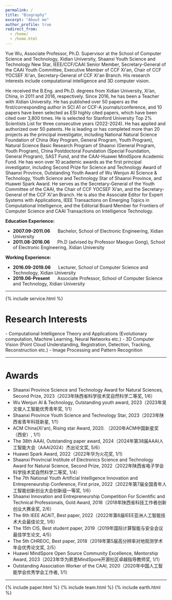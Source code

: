 ```yaml
---
permalink: /
title: "Biography"
excerpt: "About me"
author_profile: true
redirect_from: 
  - /home/
  - /home.html
---
```


Yue Wu, Associate Professor, Ph.D. Supervisor at the School of Computer Science and Technology, Xidian University, Shaanxi Youth Science and Technology New Star, IEEE/CCF/CAAI Senior Member, Secretary-General of the CAAI Youth Committee, Executive Member of CCF Xi'an, Chair of CCF YOCSEF Xi'an, Secretary-General of CCF Xi'an Branch. His research interests include computational intelligence and 3D computer vision.

He received the B.Eng. and Ph.D. degrees from Xidian University, Xi’an, China, in 2011 and 2016, respectively. Since 2016, he has been a Teacher with Xidian University. He has published over 50 papers as the first/corresponding author in SCI A1 or CCF-A journals/conference, and 10 papers have been selected as ESI highly cited papers, which have been cited over 3,800 times. He is selected for Stanford University Top 2% Scientists List for three consecutive years (2022-2024). He has applied and authorized over 50 patents. He is leading or has completed more than 20 projects as the principal investigator, including National Natural Science Foundation of China (Key Program, General Program, Youth Program), Natural Science Basic Research Program of Shaanxi (General Program, Youth Program), China Postdoctoral Foundation (Special Foundation, General Program), SAST Fund, and the CAAI-Huawei MindSpore Academic Fund. He has won over 10 academic awards as the first principal investigator, including Second Prize for Science and Technology Award of Shaanxi Province, Outstanding Youth Award of Wu Wenjun AI Science & Technology, Youth Science and Technology Star of Shaanxi Province, and Huawei Spark Award. He serves as the Secretary-General of the Youth Committee of the CAAI, the Chair of CCF YOCSEF Xi’an, and the Secretary-General of the CCF Xi'an Branch. He is also the Associate Editor for Expert Systems with Applications, IEEE Transactions on Emerging Topics in Computational Intelligence, and the Editorial Board Member for Frontiers of Computer Science and CAAI Transactions on Intelligence Technology.

<p><b>Education Experience:</b></p>
<ul>
<li>
  <b>2007.09-2011.06</b> &nbsp;&nbsp;&nbsp;&nbsp; Bachelor, School of Electronic Engineering, Xidian University
</li>
<li>
  <b>2011.08-2016.06</b> &nbsp;&nbsp;&nbsp;&nbsp; Ph.D (advised by Professor Maoguo Gong), School of Electronic Engineering, Xidian University
</li>
</ul>


<p><b>Working Experience:</b></p>
<ul>
  <li>
  <b>2016.09-2019.06</b> &nbsp;&nbsp;&nbsp;&nbsp; Lecturer, School of Computer Science and Technology, Xidian University
</li>
<li>
  <b>2019.06-Present</b> &nbsp;&nbsp;&nbsp;&nbsp; Associate Professor, School of Computer Science and Technology, Xidian University
</li>
</ul>
<hr>
  
{% include service.html %} 

<h1 id="ResearchInterests">Research Interests</h1>
- Computational Intelligence Theory and Applications (Evolutionary computation, Machine Learning, Neural Networks etc.)
- 3D Computer Vision (Point Cloud Understanding, Registration, Detection, Tracking, Reconstruction etc.)
- Image Processing and Pattern Recognition
<hr>

<h1 id="Awards">Awards</h1>

- Shaanxi Province Science and Technology Award for Natural Sciences, Second Prize, 2023（2023年陕西省科学技术奖自然科学二等奖, 1/6）
- Wu Wenjun AI & Technology, Outstanding youth award, 2023（2023年吴文俊人工智能优秀青年奖, 1/1）
- Shaanxi Province Youth Science and Technology Star, 2023（2023年陕西省青年科技新星, 1/1）
- ACM China(Xi'an), Rising star Award, 2020. （2020年ACM中国新星奖（西安）, 1/1）
- The 38th AAAI, Outstanding paper award, 2024（2024年第38届AAAI人工智能大会（AAAI2024）杰出论文奖, 5/6）
- Huawei Spark Award, 2022（2022年华为火花奖, 1/1）
- Shaanxi Provincial Institute of Electronics Science and Technology Award for Natural Science, Second Prize, 2022（2022年陕西省电子学会科学技术奖自然科学二等奖, 1/4）
- The 7th National Youth Artificial Intelligence Innovation and Entrepreneurship Conference, First prize, 2022（2022年第7届全国青年人工智能创新创业大会创新组一等奖, 1/6）
- Shaanxi Innovation and Entrepreneurship Competition For Scientific and Technical Professionals, Gold Award, 2018（2018年陕西省科技工作者创新创业大赛金奖, 2/6）
- The 6th IEEE ACAIT, Best paper, 2022（2022年第6届IEEE亚洲人工智能技术大会最佳论文, 1/6）
- The 15th CIS, Best student paper, 2019（2019年国际计算智能与安全会议最佳学生论文, 4/5）
- The 5th CHREOC, Best paper, 2018（2018年第5届高分辨率对地观测学术年会优秀论文奖, 2/5）
- Huawei MindSpore Open Source Community Excellence, Mentorship Award, 2023（2023年华为昇思MindSpore开源社区卓越指导教师奖, 1/1）
- Outstanding Association Worker of the CAAI, 2020（2020年中国人工智能学会优秀学会工作者, 1/1）
<hr>

{% include paper.html %} 
{% include team.html %} 
{% include earth.html %} 
